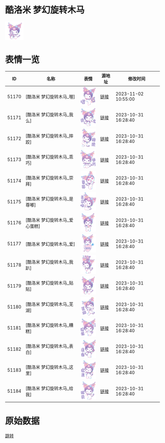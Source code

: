 # 酷洛米 梦幻旋转木马

<img src="./cover.png" height="60" alt="cover" />

# 表情一览

|ID|名称|表情|源地址|修改时间|
|----|----|----|----|----|
|51170|[酷洛米 梦幻旋转木马_喔]|<img src="./pic/051170_%5B酷洛米 梦幻旋转木马_喔%5D.png" height="60" alt="喔"/>|[链接](https://i0.hdslb.com/bfs/garb/87f48818eff647f9201386312837bf7e08de3197.png)|2023-11-02 10:55:00|
|51171|[酷洛米 梦幻旋转木马_我么]|<img src="./pic/051171_%5B酷洛米 梦幻旋转木马_我么%5D.png" height="60" alt="我么"/>|[链接](https://i0.hdslb.com/bfs/garb/45df397f90463b962316b27276a221093fd5efba.png)|2023-10-31 16:28:40|
|51172|[酷洛米 梦幻旋转木马_摔跤]|<img src="./pic/051172_%5B酷洛米 梦幻旋转木马_摔跤%5D.png" height="60" alt="摔跤"/>|[链接](https://i0.hdslb.com/bfs/garb/c232011939539e9b71b5da4ade9b5caade62e5c1.png)|2023-10-31 16:28:40|
|51173|[酷洛米 梦幻旋转木马_乖巧]|<img src="./pic/051173_%5B酷洛米 梦幻旋转木马_乖巧%5D.png" height="60" alt="乖巧"/>|[链接](https://i0.hdslb.com/bfs/garb/e3d0f3e7f062267c1a7639bedc040cc22f3a2e50.png)|2023-10-31 16:28:40|
|51174|[酷洛米 梦幻旋转木马_崇拜]|<img src="./pic/051174_%5B酷洛米 梦幻旋转木马_崇拜%5D.png" height="60" alt="崇拜"/>|[链接](https://i0.hdslb.com/bfs/garb/c783cfe3863df3f3376d674cb89d292fa719b35c.png)|2023-10-31 16:28:40|
|51175|[酷洛米 梦幻旋转木马_是尊嘟]|<img src="./pic/051175_%5B酷洛米 梦幻旋转木马_是尊嘟%5D.png" height="60" alt="是尊嘟"/>|[链接](https://i0.hdslb.com/bfs/garb/d467dad0e168a1ad986a4186c87a47c9b67746e9.png)|2023-10-31 16:28:40|
|51176|[酷洛米 梦幻旋转木马_爱心蛋糕]|<img src="./pic/051176_%5B酷洛米 梦幻旋转木马_爱心蛋糕%5D.png" height="60" alt="爱心蛋糕"/>|[链接](https://i0.hdslb.com/bfs/garb/f0fac2c0d782b75c5eaf594df66040eb171b0b0e.png)|2023-10-31 16:28:40|
|51177|[酷洛米 梦幻旋转木马_爱]|<img src="./pic/051177_%5B酷洛米 梦幻旋转木马_爱%5D.png" height="60" alt="爱"/>|[链接](https://i0.hdslb.com/bfs/garb/94983af93fa4b3d1a956eefbbf7be0133788090c.png)|2023-10-31 16:28:40|
|51178|[酷洛米 梦幻旋转木马_我趴]|<img src="./pic/051178_%5B酷洛米 梦幻旋转木马_我趴%5D.png" height="60" alt="我趴"/>|[链接](https://i0.hdslb.com/bfs/garb/e7f83101292f5931365a5f62daa692dfa0d53b66.png)|2023-10-31 16:28:40|
|51179|[酷洛米 梦幻旋转木马_贴贴]|<img src="./pic/051179_%5B酷洛米 梦幻旋转木马_贴贴%5D.png" height="60" alt="贴贴"/>|[链接](https://i0.hdslb.com/bfs/garb/f6d91a6722b85f293e67cf6e3e0ac61e0c986550.png)|2023-10-31 16:28:40|
|51180|[酷洛米 梦幻旋转木马_芜湖]|<img src="./pic/051180_%5B酷洛米 梦幻旋转木马_芜湖%5D.png" height="60" alt="芜湖"/>|[链接](https://i0.hdslb.com/bfs/garb/e58c72871045a869f3af13fa6654d30c9f621c75.png)|2023-10-31 16:28:40|
|51181|[酷洛米 梦幻旋转木马_糟糕]|<img src="./pic/051181_%5B酷洛米 梦幻旋转木马_糟糕%5D.png" height="60" alt="糟糕"/>|[链接](https://i0.hdslb.com/bfs/garb/5fb2a82b5f50b94da63465674ca328ee5de3bc79.png)|2023-10-31 16:28:40|
|51182|[酷洛米 梦幻旋转木马_表白]|<img src="./pic/051182_%5B酷洛米 梦幻旋转木马_表白%5D.png" height="60" alt="表白"/>|[链接](https://i0.hdslb.com/bfs/garb/321edea5870d1f2c3088d92f2b0bf2eed4bd4124.png)|2023-10-31 16:28:40|
|51183|[酷洛米 梦幻旋转木马_这里]|<img src="./pic/051183_%5B酷洛米 梦幻旋转木马_这里%5D.png" height="60" alt="这里"/>|[链接](https://i0.hdslb.com/bfs/garb/78a0ce3ca8fb124f181cb3facb6a527ee4689d89.png)|2023-10-31 16:28:40|
|51184|[酷洛米 梦幻旋转木马_给我]|<img src="./pic/051184_%5B酷洛米 梦幻旋转木马_给我%5D.png" height="60" alt="给我"/>|[链接](https://i0.hdslb.com/bfs/garb/cdab3113cc0886c9c15098ad05e0375402438c79.png)|2023-10-31 16:28:40|

# 原始数据

[跳转](./raw.json)

